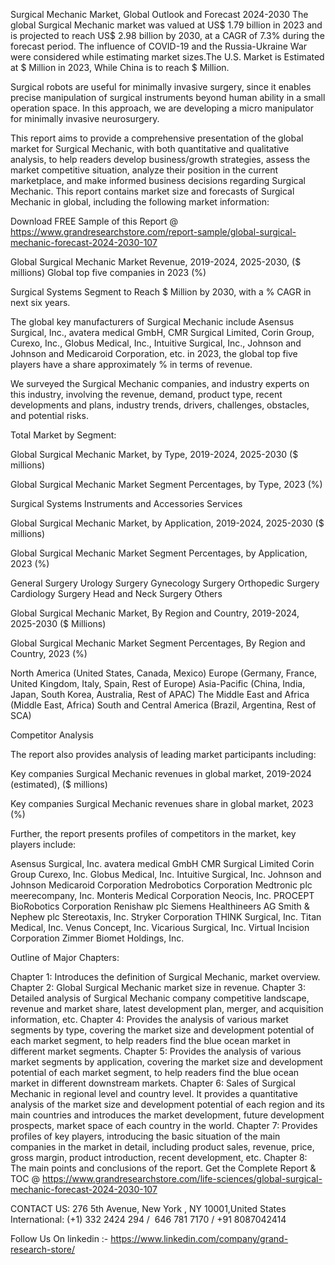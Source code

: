 Surgical Mechanic Market, Global Outlook and Forecast 2024-2030
The global Surgical Mechanic market was valued at US$ 1.79 billion in 2023 and is projected to reach US$ 2.98 billion by 2030, at a CAGR of 7.3% during the forecast period. The influence of COVID-19 and the Russia-Ukraine War were considered while estimating market sizes.The U.S. Market is Estimated at $ Million in 2023, While China is to reach $ Million.

Surgical robots are useful for minimally invasive surgery, since it enables precise manipulation of surgical instruments beyond human ability in a small operation space. In this approach, we are developing a micro manipulator for minimally invasive neurosurgery.

This report aims to provide a comprehensive presentation of the global market for Surgical Mechanic, with both quantitative and qualitative analysis, to help readers develop business/growth strategies, assess the market competitive situation, analyze their position in the current marketplace, and make informed business decisions regarding Surgical Mechanic. This report contains market size and forecasts of Surgical Mechanic in global, including the following market information:

Download FREE Sample of this Report @ https://www.grandresearchstore.com/report-sample/global-surgical-mechanic-forecast-2024-2030-107

Global Surgical Mechanic Market Revenue, 2019-2024, 2025-2030, ($ millions)
Global top five companies in 2023 (%)

Surgical Systems Segment to Reach $ Million by 2030, with a % CAGR in next six years.

The global key manufacturers of Surgical Mechanic include Asensus Surgical, Inc., avatera medical GmbH, CMR Surgical Limited, Corin Group, Curexo, Inc., Globus Medical, Inc., Intuitive Surgical, Inc., Johnson and Johnson and Medicaroid Corporation, etc. in 2023, the global top five players have a share approximately % in terms of revenue.

We surveyed the Surgical Mechanic companies, and industry experts on this industry, involving the revenue, demand, product type, recent developments and plans, industry trends, drivers, challenges, obstacles, and potential risks.

Total Market by Segment:

Global Surgical Mechanic Market, by Type, 2019-2024, 2025-2030 ($ millions)

Global Surgical Mechanic Market Segment Percentages, by Type, 2023 (%)

Surgical Systems
Instruments and Accessories
Services

Global Surgical Mechanic Market, by Application, 2019-2024, 2025-2030 ($ millions)

Global Surgical Mechanic Market Segment Percentages, by Application, 2023 (%)

General Surgery
Urology Surgery
Gynecology Surgery
Orthopedic Surgery
Cardiology Surgery
Head and Neck Surgery
Others

Global Surgical Mechanic Market, By Region and Country, 2019-2024, 2025-2030 ($ Millions)

Global Surgical Mechanic Market Segment Percentages, By Region and Country, 2023 (%)

North America (United States, Canada, Mexico)
Europe (Germany, France, United Kingdom, Italy, Spain, Rest of Europe)
Asia-Pacific (China, India, Japan, South Korea, Australia, Rest of APAC)
The Middle East and Africa (Middle East, Africa)
South and Central America (Brazil, Argentina, Rest of SCA)

Competitor Analysis

The report also provides analysis of leading market participants including:

Key companies Surgical Mechanic revenues in global market, 2019-2024 (estimated), ($ millions)

Key companies Surgical Mechanic revenues share in global market, 2023 (%)

Further, the report presents profiles of competitors in the market, key players include:

Asensus Surgical, Inc.
avatera medical GmbH
CMR Surgical Limited
Corin Group
Curexo, Inc.
Globus Medical, Inc.
Intuitive Surgical, Inc.
Johnson and Johnson
Medicaroid Corporation
Medrobotics Corporation
Medtronic plc
meerecompany, Inc.
Monteris Medical Corporation
Neocis, Inc.
PROCEPT BioRobotics Corporation
Renishaw plc
Siemens Healthineers AG
Smith & Nephew plc
Stereotaxis, Inc.
Stryker Corporation
THINK Surgical, Inc.
Titan Medical, Inc.
Venus Concept, Inc.
Vicarious Surgical, Inc.
Virtual Incision Corporation
Zimmer Biomet Holdings, Inc.

Outline of Major Chapters:

Chapter 1: Introduces the definition of Surgical Mechanic, market overview.
Chapter 2: Global Surgical Mechanic market size in revenue.
Chapter 3: Detailed analysis of Surgical Mechanic company competitive landscape, revenue and market share, latest development plan, merger, and acquisition information, etc.
Chapter 4: Provides the analysis of various market segments by type, covering the market size and development potential of each market segment, to help readers find the blue ocean market in different market segments.
Chapter 5: Provides the analysis of various market segments by application, covering the market size and development potential of each market segment, to help readers find the blue ocean market in different downstream markets.
Chapter 6: Sales of Surgical Mechanic in regional level and country level. It provides a quantitative analysis of the market size and development potential of each region and its main countries and introduces the market development, future development prospects, market space of each country in the world.
Chapter 7: Provides profiles of key players, introducing the basic situation of the main companies in the market in detail, including product sales, revenue, price, gross margin, product introduction, recent development, etc.
Chapter 8: The main points and conclusions of the report.
Get the Complete Report & TOC @ https://www.grandresearchstore.com/life-sciences/global-surgical-mechanic-forecast-2024-2030-107

CONTACT US:
276 5th Avenue, New York , NY 10001,United States
International: (+1) 332 2424 294 /  646 781 7170 / +91 8087042414

Follow Us On linkedin :- https://www.linkedin.com/company/grand-research-store/
